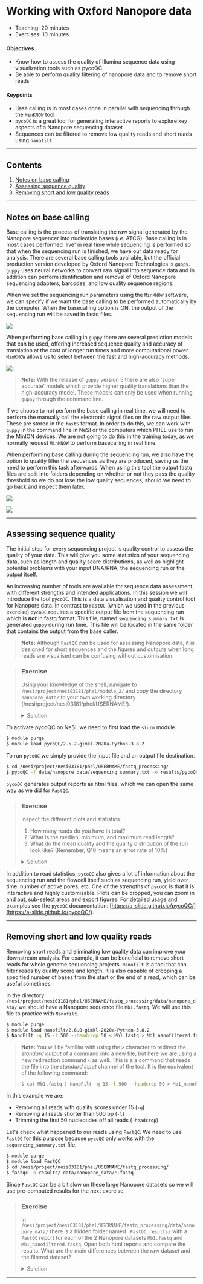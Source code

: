 # Working with Oxford Nanopore data

* Teaching: 20 minutes
* Exercises: 10 minutes

#### Objectives

* Know how to assess the quality of Illumina sequence data using visualization tools such as pycoQC
* Be able to perform quality filtering of nanopore data and to remove short reads

#### Keypoints

* Base calling is in most cases done in parallel with sequencing through the `MinKNOW` tool
* `pycoQC` is a great tool for generating interactive reports to explore key aspects of a Nanopore sequencing dataset
* Sequences can be filtered to remove low quality reads and short reads using `nanofilt`

---

## Contents
1. [Notes on base calling](#notes-on-base-calling)
1. [Assessing sequence quality](#assessing-sequence-quality)
1. [Removing short and low quality reads](#Removing-short-and-low-quality-reads)

---

## Notes on base calling

Base calling is the process of translating the raw signal generated by the Nanopore sequencer into nucleotide bases (*i.e.* ATCG). Base calling is in most cases performed 'live' in real time while sequencing is performed so that when the sequencing run is finished, we have our data ready for analysis. There are several base calling tools available, but the official production version developed by Oxford Nanopore Technologies is `guppy`. `guppy` uses neural networks to convert raw signal into sequence data and in addition can  perform identification and removal of Oxford Nanopore sequencing adapters, barcodes, and low quality sequence regions.

When we set the sequencing run parameters using the `MinKNOW` software, we can specify if we want the base calling to be performed automatically by the computer. When the basecalling option is ON, the output of the sequencing run will be saved in fastq files.

![](../img/02_minknow_enable_basecalling.png)

When performing base calling in `guppy` there are several prediction models that can be used, offering increased sequence quality and accuracy of translation at the cost of longer run times and more computational power. `MinKNOW` allows us to select between the fast and high-accuracy methods.

![](../img/02_minknow_select_model.png)

>**Note:** With the release of `guppy` version 5 there are also 'super accurate' models which provide higher quality translations than the high-accuracy model. These models can only be used when running `guppy` through the command line.

If we choose to not perform the base calling in real time, we will need to perform the manually call the electronic signal files on the raw output files. These are stored in the `fast5` format. In order to do this, we can work with `guppy` in the command line in NeSI or the computers which PHEL use to run the MinION devices. We are not going to do this in the training today, as we normally request `MinKNOW` to perform basecalling in real time.

When performing base calling during the sequencing run, we also have the option to quality filter the sequences as they are produced, saving us the need to perform this task afterwards. When using this tool the output fastq files are split into folders depending on whether or not they pass the quality threshold so we do not lose the low quality sequences, should we need to go back and inspect them later.

![](../img/02_minknow_quality_filter.png)

![](../img/02_minknow_quality_threshold.png)

---

## Assessing sequence quality

The initial step for every sequencing project is quality control to assess the quality of your data. This will give you some statistics of your sequencing data, such as length and quality score distributions, as well as highlight potential problems with your input DNA/RNA, the sequencing run or the output itself.

An increasing number of tools are available for sequence data assessment, with different strengths and intended applications. In this session we will introduce the tool `pycoQC`. This is a data visualisation and quality control tool for Nanopore data. In contrast to `FastQC` (which we used in the previous exercise) `pycoQC` requires a specific output file from the sequencing run which is **_not_** in fastq format. This file, named `sequencing_summary.txt` is generated `guppy` during run time. This file will be located in the same folder that contains the output from the base caller.

>**Note:** Although `FastQC` *can* be used for assessing Nanopore data, it is designed for short sequences and the figures and outputs when long reads are visualised can be confusing without customisation.

> ### Exercise
>
> Using your knowledge of the shell, navigate to `/nesi/project/nesi03181/phel/module_2/` and copy the directory `nanopore_data/` to your own working directory (/nesi/project/nesi03181/phel/USERNAME/).
> 
> <details>
> <summary>Solution</summary>
>
> ```bash
> $ cd /nesi/project/nesi03181/phel/module_2/
> $ cp -r nanopore_data/ ../USERNAME/fastq_processing/data/
> ```
> </details>

To activate pycoQC on NeSI, we need to first load the `slurm` module.

```bash
$ module purge
$ module load pycoQC/2.5.2-gimkl-2020a-Python-3.8.2
```

To run `pycoQC` we simply provide the input file and an output file destination.

```bash
$ cd /nesi/project/nesi03181/phel/USERNAME/fastq_processing/
$ pycoQC -f data/nanopore_data/sequencing_summary.txt -o results/pycoQC_report.html
```

`pycoQC`  generates output reports as html files, which we can open the same way as we did for `FastQC`.

> ### Exercise
>
> Inspect the different plots and statistics.
> 
> 1. How many reads do you have in total?
> 1. What is the median, minimum, and maximum read length?
> 1. What do the mean quality and the quality distribution of the run look like? (Remember, Q10 means an error rate of 10%)
> 
> <details>
> <summary>Solution</summary>
>
> 1. ~270k reads in total (see the Basecall summary of `pycoQC`'s output page)
> ![](../img/02_pycoqc_basecall_summary.png)
> 1. The median read length can also be found in the same place. The median length is 3,890 bp for all reads, or 4,070 for those that passed `MinKNOW`'s quality filtering. To find the minimum and maximum read lengths look at the 'Basecalled read lengths' plot. If you hover over the start and the end of the plotted length distribution you will see the length followed by the number of reads. The minimum read length for the passed reads is about 200 bp, the maximum length ~130,000 bp.
> ![](../img/02_pycoqc_basecall_read_lengths.png)
> 1. The median quality of the reads can be found in the basecall summary, and the distribution in the 'Basecalled reads PHRED quality plot'. The majority of the reads has a Q-score below 10, i.e., an error rate of >10%. These results can be considered normal although it is possible to obtain better quality.
> ![](../img/02_pycoqc_basecall_phred.png)
> </details>

In addition to read statistics, `pycoQC` also gives a lot of information about the sequencing run and the flowcell itself such as sequencing run, yield over time, number of active pores, etc. One of the strengths of `pycoQC` is that it is interactive and highly customisable. Plots can be cropped, you can zoom in and out, sub-select areas and export figures. For detailed usage and examples see the `pycoQC` documentation: [https://a-slide.github.io/pycoQC/](https://a-slide.github.io/pycoQC/).

---

## Removing short and low quality reads

Removing short reads and eliminating low quality data can improve your downstream analysis. For example, it can be beneficial to remove short reads for whole genome sequencing projects. `Nanofilt` is a tool that can filter reads by quality score and length. It is also capable of cropping a specified number of bases from the start or the end of a read, which can be useful sometimes.

In the directory `/nesi/project/nesi03181/phel/USERNAME/fastq_processing/data/nanopore_data/` we should have a Nanopore sequence file `Mb1.fastq`. We will use this file to practice with `Nanofilt`.

```bash
$ module purge
$ module load nanofilt/2.6.0-gimkl-2020a-Python-3.8.2
$ NanoFilt -q 15 -l 500 --headcrop 50 < Mb1.fastq > Mb1_nanofiltered.fastq
```

>**Note:** You will be familiar with using the `>` character to redirect the *standard output* of a command into a new file, but here we are using a new redirection command `<` as well. This is a a command that reads the file into the *standard input* channel of the tool. It is the equivalent of the following command:
>```bash
> $ cat Mb1.fastq | NanoFilt -q 15 -l 500 --headcrop 50 > Mb1_nanofiltered.fastq
> ```

In this example we are:

* Removing all reads with quality scores under 15 (`-q`)
* Removing all reads shorter than 500 bp (`-l`)
* Trimming the first 50 nucleotides off all reads (`–headcrop`)

Let's check what happened to our reads using `FastQC`. We need to use `FastQC` for this purpose because `pycoQC` only works with the `sequencing_summary.txt` file.

```bash
$ module purge
$ module load FastQC
$ cd /nesi/project/nesi03181/phel/USERNAME/fastq_processing/
$ fastqc -o results/ data/nanopore_data/*.fastq
```

Since `FastQC` can be a bit slow on these large Nanopore datasets so we will use pre-computed results for the next exercise.

> ### Exercise
>
> In `/nesi/project/nesi03181/phel/USERNAME/fastq_processing/data/nanopore_data/` there is a hidden folder named `.FastQC_results/` with a `FastQC` report for each of the 2 Nanopore datasets `Mb1.fastq` and `Mb1_nanofiltered.fastq`.
> Open both html reports and compare the results. What are the main differences between the raw dataset and the filtered dataset? 
> 
> <details>
> <summary>Solution</summary>
>
> There are two main points to note:
> 1. We can see that the total number of reads in the filtered dataset is smaller, because we have removed reads with quality values under 15 and shorter than 500 bp.
> 1. The overall quality has increased as a result of removing low quality reads.
> </details>

---
